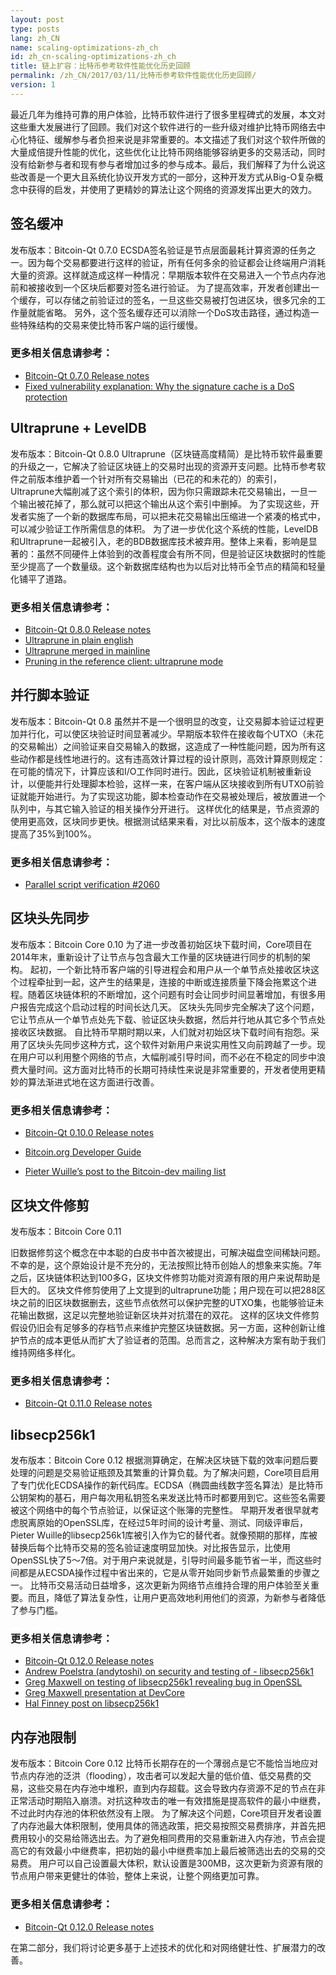 ```yaml
---
layout: post
type: posts
lang: zh_CN
name: scaling-optimizations-zh_ch
id: zh_cn-scaling-optimizations-zh_ch
title: 链上扩容：比特币参考软件性能优化历史回顾
permalink: /zh_CN/2017/03/11/比特币参考软件性能优化历史回顾/
version: 1
---
```


最近几年为维持可靠的用户体验，比特币软件进行了很多里程碑式的发展，本文对这些重大发展进行了回顾。我们对这个软件进行的一些升级对维护比特币网络去中心化特征、缓解参与者负担来说是非常重要的。本文描述了我们对这个软件所做的大量成倍提升性能的优化，这些优化让比特币网络能够容纳更多的交易活动，同时没有给新参与者和现有参与者增加过多的参与成本。最后，我们解释了为什么说这些改善是一个更大且系统化协议开发方式的一部分，这种开发方式从Big-O复杂概念中获得的启发，并使用了更精妙的算法让这个网络的资源发挥出更大的效力。
 
## 签名缓冲
发布版本：Bitcoin-Qt 0.7.0
ECSDA签名验证是节点层面最耗计算资源的任务之一。因为每个交易都要进行这样的验证，所有任何多余的验证都会让终端用户消耗大量的资源。这样就造成这样一种情况：早期版本软件在交易进入一个节点内存池前和被接收到一个区块后都要对签名进行验证。
为了提高效率，开发者创建出一个缓存，可以存储之前验证过的签名，一旦这些交易被打包进区块，很多冗余的工作量就能省略。
另外，这个签名缓存还可以消除一个DoS攻击路径，通过构造一些特殊结构的交易来使比特币客户端的运行缓慢。
 
### 更多相关信息请参考：
 * [Bitcoin-Qt 0.7.0 Release notes](https://bitcoin.org/en/release/v0.7.0#core-bitcoin-handling-and-blockchain-database)
 * [Fixed vulnerability explanation: Why the signature cache is a DoS protection](https://bitcointalk.org/index.php?topic=136422.0)

 
## Ultraprune + LevelDB
发布版本：Bitcoin-Qt 0.8.0
Ultraprune（区块链高度精简）是比特币软件最重要的升级之一，它解决了验证区块链上的交易时出现的资源开支问题。比特币参考软件之前版本维护着一个针对所有交易输出（已花的和未花的）的索引，Ultraprune大幅削减了这个索引的体积，因为你只需跟踪未花交易输出，一旦一个输出被花掉了，那么就可以把这个输出从这个索引中删掉。
为了实现这些，开发者实施了一个新的数据库布局，可以把未花交易输出压缩进一个紧凑的格式中，可以减少验证工作所需信息的体积。
为了进一步优化这个系统的性能，LevelDB和Ultraprune一起被引入，老的BDB数据库技术被弃用。整体上来看，影响是显著的：虽然不同硬件上体验到的改善程度会有所不同，但是验证区块数据时的性能至少提高了一个数量级。这个新数据库结构也为以后对比特币全节点的精简和轻量化铺平了道路。
 
### 更多相关信息请参考：
* [Bitcoin-Qt 0.8.0 Release notes](https://bitcoin.org/en/release/v0.8.0#improvements)
* [Ultraprune in plain english](https://archive.is/bUocJ)
* [Ultraprune merged in mainline](https://bitcointalk.org/index.php?topic=119525.0)
* [Pruning in the reference client: ultraprune mode](https://bitcointalk.org/index.php?topic=91954.0)

 
## 并行脚本验证
发布版本：Bitcoin-Qt 0.8
虽然并不是一个很明显的改变，让交易脚本验证过程更加并行化，可以使区块验证时间显著减少。早期版本软件在接收每个UTXO（未花的交易輸出）之间验证来自交易输入的数据，这造成了一种性能问题，因为所有这些动作都是线性地进行的。这有违高效计算过程的设计原则，高效计算原则规定：在可能的情况下，计算应该和I/O工作同时进行。因此，区块验证机制被重新设计，以便能并行处理脚本检验，这样一来，在客户端从区块接收到所有UTXO前验证就能开始进行。为了实现这功能，脚本检查动作在交易被处理后，被放置进一个队列中，与其它输入验证的相关操作分开进行。
这样优化的结果是，节点资源的使用更高效，区块同步更快。根据测试结果来看，对比以前版本，这个版本的速度提高了35%到100%。
 
### 更多相关信息请参考：
* [Parallel script verification #2060](https://github.com/bitcoin/bitcoin/pull/2060)

 
## 区块头先同步
发布版本：Bitcoin Core 0.10
为了进一步改善初始区块下载时间，Core项目在2014年末，重新设计了让节点与包含最大工作量的区块链进行同步的机制的架构。
起初，一个新比特币客户端的引导进程会和用户从一个单节点处接收区块这个过程牵扯到一起，这产生的结果是，连接的中断或连接质量下降会拖累这个进程。随着区块链体积的不断增加，这个问题有时会让同步时间显著增加，有很多用户报告完成这个启动过程的时间长达几天。
区块头先同步完全解决了这个问题，它让节点从一个单节点处先下载、验证区块头数据，然后并行地从其它多个节点处接收区块数据。
自比特币早期时期以来，人们就对初始区块下载时间有抱怨。采用了区块头先同步这种方式，这个软件对新用户来说实用性又向前跨越了一步。现在用户可以利用整个网络的节点，大幅削减引导时间，而不必在不稳定的同步中浪费大量时间。这方面对比特币的长期可持续性来说是非常重要的，开发者使用更精妙的算法渐进式地在这方面进行改善。
 
### 更多相关信息请参考：
* [Bitcoin-Qt 0.10.0 Release notes](https://bitcoin.org/en/release/v0.10.0#faster-synchronization)

* [Bitcoin.org Developer Guide](https://bitcoin.org/en/developer-guide#headers-first)

* [Pieter Wuille’s post to the Bitcoin-dev mailing list](https://lists.linuxfoundation.org/pipermail/bitcoin-dev/2014-October/006724.html)
 
## 区块文件修剪
发布版本：Bitcoin Core 0.11
 
旧数据修剪这个概念在中本聪的白皮书中首次被提出，可解决磁盘空间稀缺问题。不幸的是，这个原始设计是不充分的，无法按照比特币创始人的想象来实施。7年之后，区块链体积达到100多G，区块文件修剪功能对资源有限的用户来说帮助是巨大的。
区块文件修剪使用了上文提到的ultraprune功能；用户现在可以把288区块之前的旧区块数据删去，这些节点依然可以保护完整的UTXO集，也能够验证未花输出数据，这足以完整地验证新区块并对抗潜在的双花。
这样的区块文件修剪假设仍旧会有足够多的存档节点来维护完整区块链数据。另一方面，这种创新让维护节点的成本更低从而扩大了验证者的范围。总而言之，这种解决方案有助于我们维持网络多样化。
 
### 更多相关信息请参考：
* [Bitcoin-Qt 0.11.0 Release notes](https://bitcoin.org/en/release/v0.11.0#block-file-pruning)

 
## libsecp256k1
发布版本：Bitcoin Core 0.12
根据测算确定，在解决区块链下载的效率问题后要处理的问题是交易验证瓶颈及其繁重的计算负载。为了解决问题，Core项目启用了专门优化ECDSA操作的新代码库。ECDSA（椭圆曲线数字签名算法）是比特币公钥架构的基石，用户每次用私钥签名来发送比特币时都要用到它。这些签名需要被这个网络中的每个节点验证，以保证这个账簿的完整性。
早期开发者很早就考虑脱离原始的OpenSSL库，在经过5年时间的设计考量、测试、同级评审后，Pieter Wuille的libsecp256k1库被引入作为它的替代者。就像预期的那样，库被替换后每个比特币交易的签名验证速度明显加快。对比报告显示，比使用OpenSSL快了5～7倍。对于用户来说就是，引导时间最多能节省一半，而这些时间都是从ECSDA操作过程中省出来的，它是从零开始同步新节点最繁重的步骤之一。
比特币交易活动日益增多，这次更新为网络节点维持合理的用户体验至关重要。而且，降低了算法复杂性，让用户更高效地利用他们的资源，为新参与者降低了参与门槛。
 
### 更多相关信息请参考：
* [Bitcoin-Qt 0.12.0 Release notes](https://bitcoin.org/en/release/v0.12.0#signature-validation-using-libsecp256k1)
* [Andrew Poelstra (andytoshi) on security and testing of - libsecp256k1](https://bitcointalk.org/index.php?action=profile;u=80376)
* [Greg Maxwell on testing of libsecp256k1 revealing bug in OpenSSL](https://www.reddit.com/r/Bitcoin/comments/2rrxq7/on_why_010s_release_notes_say_we_have_reason_to/)
* [Greg Maxwell presentation at DevCore](https://www.youtube.com/watch?v=RguZ0_nmSPw&t=1297)
* [Hal Finney post on libsecp256k1](https://bitcointalk.org/index.php?topic=3238.0)

 
## 内存池限制
发布版本：Bitcoin Core 0.12
比特币长期存在的一个薄弱点是它不能恰当地应对节点内存池的泛洪（flooding），攻击者可以发起大量的低价值、低交易费的交易，这些交易在内存池中堆积，直到内存超载。这会导致内存资源不足的节点在非正常活动时期陷入崩溃。对抗这种攻击的唯一有效措施是提高软件的最小中继费，不过此时内存池的体积依然没有上限。
为了解决这个问题，Core项目开发者设置了内存池最大体积限制，使用具体的筛选政策，把交易按照交易费排序，并首先把费用较小的交易给筛选出去。为了避免相同费用的交易重新进入内存池，节点会提高它的有效最小中继费率，把初始的最小中继费率加上最后被筛选出去的交易的交易费。
用户可以自己设置最大体积，默认设置是300MB，这次更新为资源有限的节点用户带来更健壮的体验，整体上来说，让整个网络更加可靠。
 
### 更多相关信息请参考：
* [Bitcoin-Qt 0.12.0 Release notes](https://bitcoin.org/en/release/v0.12.0#memory-pool-limiting)

 
在第二部分，我们将讨论更多基于上述技术的优化和对网络健壮性、扩展潜力的改善。
